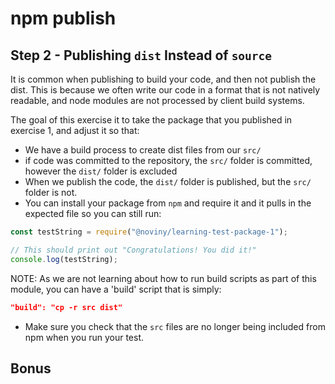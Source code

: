 # npm publish

## Step 2 - Publishing `dist` Instead of `source`

It is common when publishing to build your code, and then not publish the dist. This is because we often write our code in a format that is not natively readable, and node modules are not processed by client build systems.

The goal of this exercise it to take the package that you published in exercise 1, and adjust it so that:

- We have a build process to create dist files from our `src/`
- if code was committed to the repository, the `src/` folder is committed, however the `dist/` folder is excluded
- When we publish the code, the `dist/` folder is published, but the `src/` folder is not.
- You can install your package from `npm` and require it and it pulls in the expected file so you can still run:

```js
const testString = require("@noviny/learning-test-package-1");

// This should print out "Congratulations! You did it!"
console.log(testString);
```

NOTE: As we are not learning about how to run build scripts as part of this module, you can have a 'build' script that is simply:

```json
"build": "cp -r src dist"
```

- Make sure you check that the `src` files are no longer being included from npm when you run your test.

## Bonus
